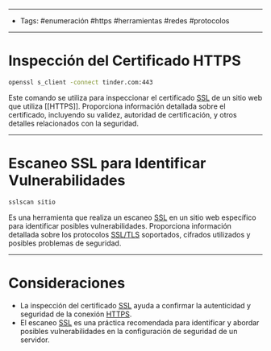 ___

- Tags: #enumeración #https #herramientas #redes #protocolos 

___
# Inspección del Certificado HTTPS
 
 ```bash 
 openssl s_client -connect tinder.com:443
 ```
 
 Este comando se utiliza para inspeccionar el certificado [SSL](https://es.wikipedia.org/wiki/Seguridad_de_la_capa_de_transporte) de un sitio web que utiliza [[HTTPS]]. Proporciona información detallada sobre el certificado, incluyendo su validez, autoridad de certificación, y otros detalles relacionados con la seguridad.

___
# Escaneo SSL para Identificar Vulnerabilidades

```bash 
sslscan sitio
```

Es una herramienta que realiza un escaneo [SSL](https://es.wikipedia.org/wiki/Seguridad_de_la_capa_de_transporte) en un sitio web específico para identificar posibles vulnerabilidades. Proporciona información detallada sobre los protocolos [SSL/TLS](https://es.wikipedia.org/wiki/Seguridad_de_la_capa_de_transporte) soportados, cifrados utilizados y posibles problemas de seguridad.

___
# Consideraciones

- La inspección del certificado [SSL](https://es.wikipedia.org/wiki/Seguridad_de_la_capa_de_transporte) ayuda a confirmar la autenticidad y seguridad de la conexión [HTTPS](https://es.wikipedia.org/wiki/Seguridad_de_la_capa_de_transporte).
- El escaneo [SSL](https://es.wikipedia.org/wiki/Seguridad_de_la_capa_de_transporte) es una práctica recomendada para identificar y abordar posibles vulnerabilidades en la configuración de seguridad de un servidor.

